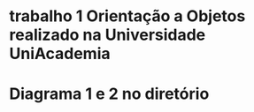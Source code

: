 # trabalho 1 Orientação a Objetos realizado na Universidade UniAcademia
# Diagrama 1 e 2 no diretório

